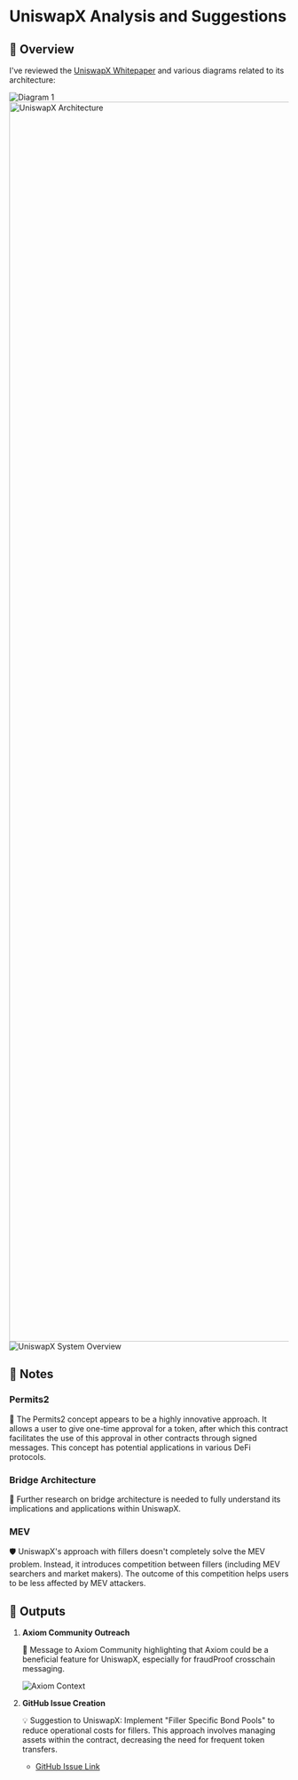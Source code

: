 # UniswapX Analysis and Suggestions

## :mag_right: Overview
I've reviewed the [UniswapX Whitepaper](https://uniswap.org/whitepaper-uniswapx.pdf) and various diagrams related to its architecture:

![Diagram 1](https://github.com/irnb/board/assets/41897852/3b9ed8ba-7813-4ef4-82f6-8a4ef2defd34)
<img width="2231" alt="UniswapX Architecture" src="https://github.com/irnb/board/assets/41897852/39f45fbf-be99-4627-a4ea-6d79f3a01237">
![UniswapX System Overview](https://github.com/irnb/board/assets/41897852/b5611834-5bdd-4cd4-9eb8-afeee2c5a172)

## :memo: Notes

### Permits2 
:star2: The Permits2 concept appears to be a highly innovative approach. It allows a user to give one-time approval for a token, after which this contract facilitates the use of this approval in other contracts through signed messages. This concept has potential applications in various DeFi protocols.

### Bridge Architecture
:bridge_at_night: Further research on bridge architecture is needed to fully understand its implications and applications within UniswapX.

### MEV
:shield: UniswapX's approach with fillers doesn't completely solve the MEV problem. Instead, it introduces competition between fillers (including MEV searchers and market makers). The outcome of this competition helps users to be less affected by MEV attackers.


## :loudspeaker: Outputs

1. **Axiom Community Outreach**
   
   :speech_balloon: Message to Axiom Community highlighting that Axiom could be a beneficial feature for UniswapX, especially for fraudProof crosschain messaging.

   ![Axiom Context](https://github.com/irnb/board/assets/41897852/bddfda3d-ef05-47af-b1a5-536682f60a73)

3. **GitHub Issue Creation**
   
   :bulb: Suggestion to UniswapX: Implement "Filler Specific Bond Pools" to reduce operational costs for fillers. This approach involves managing assets within the contract, decreasing the need for frequent token transfers.
   - [GitHub Issue Link](https://github.com/Uniswap/UniswapX/issues/216)
